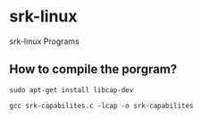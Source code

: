 # srk-linux
srk-linux Programs
## How to compile the porgram?
```
sudo apt-get install libcap-dev
```
```
gcc srk-capabilites.c -lcap -o srk-capabilites

```
